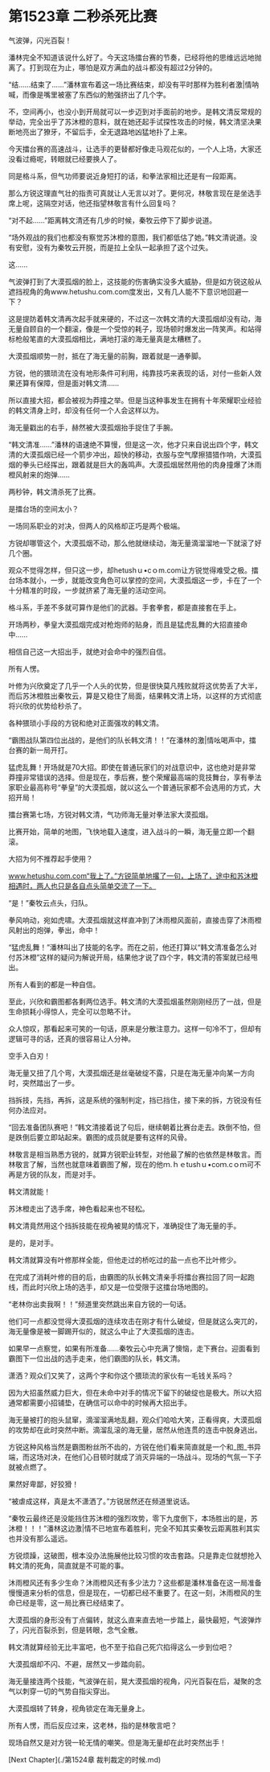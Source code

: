 # 第1523章 二秒杀死比赛

气波弹，闪光百裂！

潘林完全不知道该说什么好了。今天这场擂台赛的节奏，已经将他的思维远远地抛离了。打到现在为止，哪怕是双方满血的战斗都没有超过2分钟的。

“结……结束了……”潘林宣布着这一场比赛结束，却没有平时那样为胜利者激|情呐喊，而像是嘴里被塞了东西似的勉强挤出了几个字。

不，空间再小，也没小到开局就可以一步迈到对手面前的地步。是韩文清反常规的举动，完全出乎了苏沐橙的意料，就在她还起手试探性攻击的时候，韩文清坚决果断地亮出了獠牙，不留后手，全无退路地凶猛地扑了上来。

今天擂台赛的高速战斗，让选手的更替都好像走马观花似的，一个人上场，大家还没看过瘾呢，转眼就已经要换人了。

同是格斗系，但气功师要说近身短打的话，和拳法家相比还是有一段距离。

那么方锐这理直气壮的指责可真就让人无言以对了。更何况，林敬言现在是坐选手席上呢，这隔空对话，他还指望林敬言有什么回复吗？

“对不起……”距离韩文清还有几步的时候，秦牧云停下了脚步说道。

“场外观战的我们也都没有察觉苏沐橙的意图，我们都低估了她。”韩文清说道。没有安慰，没有为秦牧云开脱，而是拉上全队一起承担了这个过失。

这……

气波弹打到了大漠孤烟的脸上，这技能的伤害确实没多大威胁，但是如方锐这般从遮挡视角的角www.hetushu.com.com度发出，又有几人能不下意识地回避一下？

这是提防着韩文清再次起手就来硬的，不过这一次韩文清的大漠孤烟却没有动，海无量自顾自的一个翻滚，像是一个受惊的耗子，现场顿时爆发出一阵笑声。和站得标枪般笔直的大漠孤烟相比，满地打滚的海无量真是太糟糕了。

大漠孤烟顺势一肘，抵在了海无量的前胸，跟着就是一通拳脚。

方锐，他的猥琐流在没有地形条件可利用，纯靠技巧来表现的话，对付一些新人效果还算有保障，但是面对韩文清……

所以直接大招，都会被视为莽撞之举。但是当这种事发生在拥有十年荣耀职业经验的韩文清身上时，却没有任何一个人会这样以为。

海无量戳出的右手，赫然被大漠孤烟抬手捉住了手腕。

“韩文清准……”潘林的语速绝不算慢，但是这一次，他才只来自说出四个字，韩文清的大漠孤烟已经一个箭步冲出，超快的移动，衣服与空气摩擦猎猎作响，大漠孤烟的拳头已经挥出，跟着就是巨大的轰鸣声。大漠孤烟居然用他的肉身撞爆了沐雨橙风射来的炮弹……

两秒钟，韩文清杀死了比赛。

是擂台场的空间太小？

一场同系职业的对决，但两人的风格却正巧是两个极端。

方锐却哪管这个，大漠孤烟不动，那么他就继续动，海无量滴溜溜地一下就滚了好几个圈。

观众不觉得怎样，但只这一步，却hetushｕ•cｏm.com让方锐觉得难受之极。擂台场本就小，一步，就能改变角色可以掌控的空间，大漠孤烟这一步，卡在了一个十分精准的时段，一步就挤紧了海无量的活动空间。

格斗系，手差不多就可算作是他们的武器。手套拳套，都是直接套在手上。

开场两秒，拳皇大漠孤烟完成对枪炮师的贴身，而且是猛虎乱舞的大招直接命中……

相信自己这一大招出手，就绝对会命中的强烈自信。

所有人愣。

叶修为兴欣奠定了几乎一个人头的优势，但是很快莫凡残败就将这优势丢了大半，而后苏沐橙胜出秦牧云，算是又稳住了局面，结果韩文清上场，以这样的方式彻底将兴欣的优势给秒杀了。

各种猥琐小手段的方锐和绝对正面强攻的韩文清。

“霸图战队第四位出战的，是他们的队长韩文清！！”在潘林的激|情吆喝声中，擂台赛的新一局开打。

猛虎乱舞！开场就是70大招。即使在普通玩家们的对战意识中，这也绝对是非常莽撞非常错误的选择。但是现在，季后赛，整个荣耀最高端的竞技舞台，享有拳法家职业最高称号“拳皇”的大漠孤烟，就以这么一个普通玩家都不会选用的方式，大招开局！

擂台赛第七场，方锐对韩文清，气功师海无量对拳法家大漠孤烟。

比赛开始，简单的地图，飞快地载入速度，进入战斗的一瞬，海无量立即一个翻滚。

大招为何不推荐起手使用？

www.hetushu.com.com“我上了。”方锐简单地撂了一句，上场了，途中和苏沐橙相遇时，两人也只是各自点头简单交流了一下。

“是！”秦牧云点头，归队。

拳风响动，宛如虎啸。大漠孤烟就这样直冲到了沐雨橙风面前，直接击穿了沐雨橙风射出的炮弹，拳出，命中！

“猛虎乱舞！”潘林叫出了技能的名字。而在之前，他还打算以“韩文清准备怎么对付苏沐橙”这样的疑问为解说开局，结果他才说了四个字，韩文清的答案就已经甩出。

所有人看到的都是一种自信。

至此，兴欣和霸图都各剩两位选手。韩文清的大漠孤烟虽然刚刚经历了一战，但是生命损耗小得惊人，完全可以忽略不计。

众人惊叹，那看起来可笑的一句话，原来是分散注意力。这样一句冷不丁，但却有逻辑可寻的话，还真的很容易让人分神。

空手入白刃！

海无量又扭了几个弯，大漠孤烟还是丝毫破绽不露，只是在海无量冲向某一方向时，突然踏出了一步。

挡拆技，先挡，再拆，这是系统的强制判定，挡已挡住，接下来的拆，方锐没有任何办法应对。

“回去准备团队赛吧！”韩文清接着说了句后，继续朝着比赛台走去。跌倒不怕，但是跌倒后要立即站起来。霸图的成员就是要有这样的风骨。

林敬言是相当熟悉方锐的，就算方锐职业转型，对他最了解的也依然是林敬言。而林敬言了解，当然也就意味着霸图了解，现在的他ｍ.ｈｅtushｕ•coｍ.cｏｍ可不再是方锐的队友，而是对手。

韩文清就能！

苏沐橙走出了选手席，神色看起来也不轻松。

韩文清竟然用这个挡拆技能在视角被晃的情况下，准确捉住了海无量的手。

是的，是对手。

韩文清就算没有叶修那样全能，但他走过的桥吃过的盐一点也不比叶修少。

在完成了消耗叶修的目的后，由霸图的队长韩文清亲手将擂台赛拉回了同一起跑线，而此时兴欣上场的选手，却又是一位受限于这擂台场地图的。

“老林你出卖我啊！！”频道里突然跳出来自方锐的一句话。

他们可一点都没觉得大漠孤烟的连续攻击在刚才有什么破绽，但是就这么突兀的，海无量像是被一脚踢开似的，就这么中止了大漠孤烟的连击。

如果早一点察觉，如果有所准备……秦牧云心中充满了懊恼，走下赛台。迎面看到霸图下一位出战的选手走来，他们霸图的队长，韩文清。

潇洒？观众们又笑了，这两个字和你这个猥琐流的家伙有一毛钱关系吗？

因为大招虽然威力巨大，但在未命中对手的情况下留下的破绽也是极大。所以大招通常都需要小招铺垫，在确信可以命中的时候再大招出手。

海无量被打的抱头鼠窜，滴溜溜满地乱翻，观众们哈哈大笑，正看得爽，大漠孤烟的攻势却在此时突然中断。滴溜乱滚的海无量，居然从他连贯的连击中脱身逃出。

方锐这种风格当然是霸图粉丝所不齿的，方锐在他们看来简直就是一个和_图_书异端，而这场对决，在他们心目顿时就成了消灭异端的一场战斗。现场的气氛一下子就被点燃了。

果然好卑鄙，好狡猾！

“被虐成这样，真是太不潇洒了。”方锐居然还在频道里说话。

“秦牧云最终还是没能挡住苏沐橙的强烈攻势，零下九度倒下，本场胜出的是，苏沐橙！！！”潘林这边激|情不已地宣布着胜利，完全不知其实秦牧云距离胜利其实也并没有那么遥远。

方锐烦躁，这破图，根本没办法施展他比较习惯的攻击套路。只是靠走位就想抢入韩文清的死角，简直就是不可能的事。

沐雨橙风还有多少生命？沐雨橙风还有多少法力？这些都是潘林准备在这一局准备慢慢道来分析的信息，但是现在，一切都已经不重要了。在这一刻，沐雨橙风的生命已经是零，这一局比赛已经结束了。

大漠孤烟的身形没有丁点偏转，就这么直来直去地一步踏上，最快最短，气波弹炸了，闪光百裂杀到，但是转眼，念气全散。

韩文清就算经验无比丰富吧，也不至于掐自己死穴掐得这么一步到位吧？

大漠孤烟却不闪、不避，居然又一步踏向前。

海无量接连两个技能，气波弹在前，晃大漠孤烟的视角，闪光百裂在后，凝聚的念气以刺穿一切的气势自指尖穿出。

大漠孤烟转了转身，视角锁定在海无量身上。

所有人愣，而后反应过来，这老林，指的是林敬言吧？

现场自然又是对方锐一轮无情的嘲笑。但是海无量却在此时突然出手！



[Next Chapter](./第1524章 裁判裁定的时候.md)